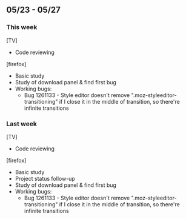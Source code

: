 ## 05/23 - 05/27 ##

### This week ###
[TV]
 - Code reviewing

[firefox]
 - Basic study
 - Study of download panel & find first bug
 - Working bugs:
   - Bug 1261133 - Style editor doesn't remove ".moz-styleeditor-transitioning" if I close it in the middle of transition, so there're infinite transitions

### Last week ###
[TV]
 - Code reviewing

[firefox]
 - Basic study
 - Project status follow-up
 - Study of download panel & find first bug
 - Working bugs:
   - Bug 1261133 - Style editor doesn't remove ".moz-styleeditor-transitioning" if I close it in the middle of transition, so there're infinite transitions
